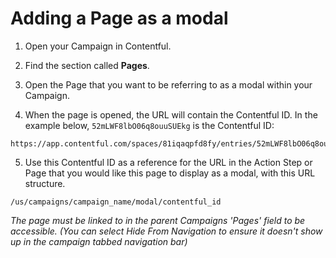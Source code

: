 # Adding a Page as a modal

1.  Open your Campaign in Contentful.

2.  Find the section called **Pages**.

3.  Open the Page that you want to be referring to as a modal within your Campaign.

4.  When the page is opened, the URL will contain the Contentful ID. In the example below, `52mLWF8lbO06q8ouuSUEkg` is the Contentful ID:

```
https://app.contentful.com/spaces/81iqaqpfd8fy/entries/52mLWF8lbO06q8ouuSUEkg
```

5.  Use this Contentful ID as a reference for the URL in the Action Step or Page that you would like this page to display as a modal, with this URL structure.

```
/us/campaigns/campaign_name/modal/contentful_id
```

_The page must be linked to in the parent Campaigns 'Pages' field to be accessible. (You can select Hide From Navigation to ensure it doesn't show up in the campaign tabbed navigation bar)_
